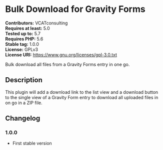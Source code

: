 # Bulk Download for Gravity Forms

**Contributors:** VCATconsulting  
**Requires at least:** 5.0  
**Tested up to:** 5.7  
**Requires PHP:** 5.6  
**Stable tag:** 1.0.0  
**License:** GPLv3  
**License URI:** https://www.gnu.org/licenses/gpl-3.0.txt  

Bulk download all files from a Gravity Forms entry in one go.

## Description

This plugin will add a download link to the list view and a download button to the single view of a Gravity Form entry to download all uploaded files in on go in a ZIP file.

## Changelog

### 1.0.0
* First stable version
